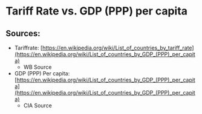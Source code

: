 # Tariff Rate vs. GDP (PPP) per capita

## Sources:

* Tariffrate: [https://en.wikipedia.org/wiki/List_of_countries_by_tariff_rate](https://en.wikipedia.org/wiki/List_of_countries_by_GDP_(PPP)_per_capita)
  * WB Source
* GDP (PPP) Per capita: [https://en.wikipedia.org/wiki/List_of_countries_by_GDP_(PPP)_per_capita](https://en.wikipedia.org/wiki/List_of_countries_by_GDP_(PPP)_per_capita)
  * CIA Source
